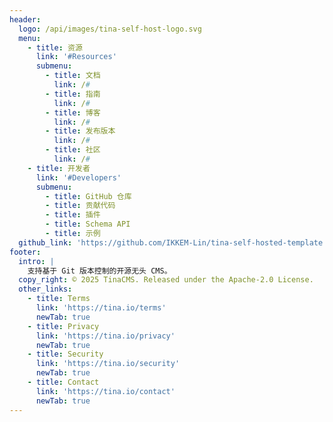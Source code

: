 ```yaml
---
header:
  logo: /api/images/tina-self-host-logo.svg
  menu:
    - title: 资源
      link: '#Resources'
      submenu:
        - title: 文档
          link: /#
        - title: 指南
          link: /#
        - title: 博客
          link: /#
        - title: 发布版本
          link: /#
        - title: 社区
          link: /#
    - title: 开发者
      link: '#Developers'
      submenu:
        - title: GitHub 仓库
        - title: 贡献代码
        - title: 插件
        - title: Schema API
        - title: 示例
  github_link: 'https://github.com/IKKEM-Lin/tina-self-hosted-template'
footer:
  intro: |
    支持基于 Git 版本控制的开源无头 CMS。
  copy_right: © 2025 TinaCMS. Released under the Apache-2.0 License.
  other_links:
    - title: Terms
      link: 'https://tina.io/terms'
      newTab: true
    - title: Privacy
      link: 'https://tina.io/privacy'
      newTab: true
    - title: Security
      link: 'https://tina.io/security'
      newTab: true
    - title: Contact
      link: 'https://tina.io/contact'
      newTab: true
---
```


